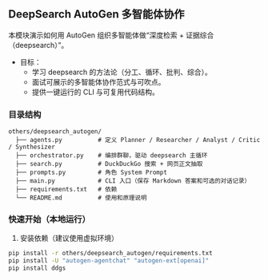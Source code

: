 ## DeepSearch AutoGen 多智能体协作

本模块演示如何用 AutoGen 组织多智能体做“深度检索 + 证据综合（deepsearch）”。

- 目标：
  - 学习 deepsearch 的方法论（分工、循环、批判、综合）。
  - 面试可展示的多智能体协作范式与可吹点。
  - 提供一键运行的 CLI 与可复用代码结构。

### 目录结构

```
others/deepsearch_autogen/
  ├── agents.py          # 定义 Planner / Researcher / Analyst / Critic / Synthesizer
  ├── orchestrator.py    # 编排群聊，驱动 deepsearch 主循环
  ├── search.py          # DuckDuckGo 搜索 + 网页正文抽取
  ├── prompts.py         # 角色 System Prompt
  ├── main.py            # CLI 入口（保存 Markdown 答案和可选的对话记录）
  ├── requirements.txt   # 依赖
  └── README.md          # 使用和原理说明
```

### 快速开始（本地运行）

1) 安装依赖（建议使用虚拟环境）

```bash
pip install -r others/deepsearch_autogen/requirements.txt
pip install -U "autogen-agentchat" "autogen-ext[openai]"
pip install ddgs
```


